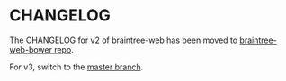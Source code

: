 CHANGELOG
=========

The CHANGELOG for v2 of braintree-web has been moved to [braintree-web-bower repo](https://github.com/braintree/braintree-web-bower/tree/2.x). 

For v3, switch to the [master branch](https://github.com/braintree/braintree-web/blob/master/CHANGELOG.md).

